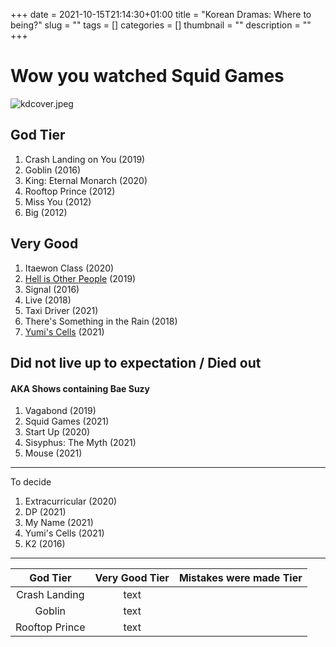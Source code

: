+++
date = 2021-10-15T21:14:30+01:00
title = "Korean Dramas: Where to being?"
slug = ""
tags = []
categories = []
thumbnail = "<no value>"
description = ""
+++

# Wow you watched Squid Games

![kdcover.jpeg](https://khongsao.github.io/blog/images/kdcover.jpeg)

## God Tier
1. Crash Landing on You (2019)
1. Goblin (2016)
1. King: Eternal Monarch (2020)
1. Rooftop Prince (2012)
1. Miss You (2012)
1. Big (2012)

## Very Good
1. Itaewon Class (2020)
1. [Hell is Other People](https://khongsao.github.io/blog/kdrama/kdhell/) (2019)
1. Signal (2016)
1. Live (2018)
1. Taxi Driver (2021)
1. There's Something in the Rain (2018)
1. [Yumi's Cells](https://khongsao.github.io/blog/kdrama/yumiscells/) (2021)

## Did not live up to expectation / Died out
#### AKA Shows containing Bae Suzy
1. Vagabond (2019)
1. Squid Games (2021)
1. Start Up (2020)
1. Sisyphus: The Myth (2021)
1. Mouse (2021)

---
To decide

1. Extracurricular (2020)
1. DP (2021)
1. My Name (2021)
1. Yumi's Cells (2021)
1. K2 (2016)

---
| God Tier | Very Good Tier | Mistakes were made Tier |
| :----:  | :-------------: |:------------------------:
|  Crash Landing   |      text       |
|  Goblin   |      text       |
|  Rooftop Prince   |      text       |
